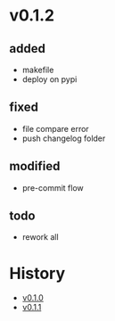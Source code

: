 # v0.1.2
## added
* makefile
* deploy on pypi
## fixed
* file compare error
* push changelog folder
## modified
* pre-commit flow
## todo
* rework all
# History
* [v0.1.0](changelog/archives/v0.1.0.md)
* [v0.1.1](changelog/archives/v0.1.1.md)
